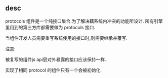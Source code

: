 ## desc
protocols 组件是一个纯接口集合.为了解决藕系统内冲突的功能所设计.
所有引擎里用到的第三方库都需要做为 protocols 接口.

当组件开发人员需要重写系统使用的接口时,则需要继承并覆写.

注意:

被复写的组件js api层对外暴露的接口应该保持一样.

实现了相同 protocol 的组件只有一个会被初始化.
